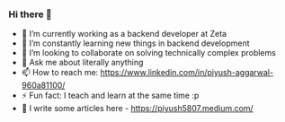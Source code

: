 ### Hi there 👋


- 🔭 I’m currently working as a backend developer at Zeta
- 🌱 I’m constantly learning new things in backend development
- 👯 I’m looking to collaborate on solving technically complex problems
- 💬 Ask me about literally anything
- 📫 How to reach me: https://www.linkedin.com/in/piyush-aggarwal-960a81100/
- ⚡ Fun fact: I teach and learn at the same time :p 
- 💬 I write some articles here - https://piyush5807.medium.com/

